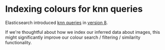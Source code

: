 # Indexing colours for knn queries

Elasticsearch introduced [knn queries](https://www.elastic.co/guide/en/elasticsearch/reference/master/knn-search.html) in [version 8](https://www.elastic.co/blog/introducing-approximate-nearest-neighbor-search-in-elasticsearch-8-0). 

If we're thoughtful about how we index our inferred data about images, this might significantly improve our colour search / filtering / similarity functionality.
